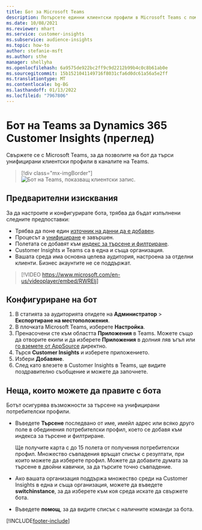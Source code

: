 ```yaml
---
title: Бот за Microsoft Teams
description: Потърсете единни клиентски профили в Microsoft Teams с помощта на бот.
ms.date: 10/08/2021
ms.reviewer: mhart
ms.service: customer-insights
ms.subservice: audience-insights
ms.topic: how-to
author: stefanie-msft
ms.author: sthe
manager: shellyha
ms.openlocfilehash: 6a9575de922bc2ff9c9d2212b99b4c0c8b61ab0e
ms.sourcegitcommit: 15b1521041149716f8031cfa6d0dc61a56a5e2ff
ms.translationtype: MT
ms.contentlocale: bg-BG
ms.lasthandoff: 01/13/2022
ms.locfileid: "7967806"
---
```

# <a name="teams-bot-for-dynamics-365-customer-insights-preview"></a>Бот на Teams за Dynamics 365 Customer Insights (преглед)

Свържете се с Microsoft Teams, за да позволите на бот да търси унифицирани клиентски профили в каналите на Teams.

> [!div class="mx-imgBorder"]
> ![Бот на Teams, показващ клиентски запис.](media/teams-bot.png "Бот на Teams, показващ клиентски запис")

## <a name="prerequisites"></a>Предварителни изисквания

За да настроите и конфигурирате бота, трябва да бъдат изпълнени следните предпоставки:

- Трябва да поне един [източник на данни да е добавен](data-sources.md).
- Процесът а [унифициране](data-unification.md) е завършен.
- Полетата се добавят към [индекс за търсене и филтриране](search-filter-index.md).
- Customer Insights и Teams са в една и съща организация.
- Вашата среда има основна целева аудитория, настроена за отделни клиенти. Бизнес акаунтите не се поддържат.


> [!VIDEO https://www.microsoft.com/en-us/videoplayer/embed/RWRElj]
## <a name="configure-the-bot"></a>Конфигуриране на бот

1. В статията за аудиторията отидете на **Администратор** > **Експортиране на местоположения**.
1. В плочката Microsoft Teams, изберете **Настройка**.
1. Пренасочени сте към областта **Приложения** в Teams. Можете също да отворите екипи и да изберете **Приложения** в долния ляв ъгъл или [го вземете от AppSource](https://go.microsoft.com/fwlink/?linkid=2124104) директно.
1. Търся **Customer Insights** и изберете приложението.
1. Избери **Добавяне**.
1. След като влезете в Customer Insights в Teams, ще видите поздравително съобщение и можете да започнете.

## <a name="things-you-can-do-with-the-bot"></a>Неща, които можете да правите с бота

Ботът осигурява възможности за търсене на унифицирани потребителски профили.

- Въведете **Търсене** последвано от име, имейл адрес или всяко друго поле в обединения потребителски профил, което се добавя към индекса за търсене и филтриране.

  Ще получите карта с до 15 полета от получения потребителски профил. Множество съвпадения връщат списък с резултати, при които можете да изберете профил. Можете да добавите думата за търсене в двойни кавички, за да търсите точно съвпадение.

- Ако вашата организация поддържа множество среди на Customer Insights в една и съща организация, можете да въведете **switchinstance**, за да изберете към коя среда искате да свържете бота.

- Въведете **помощ**, за да видите списък с наличните команди за бота.  


[!INCLUDE[footer-include](../includes/footer-banner.md)]